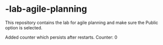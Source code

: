 # -lab-agile-planning
This repository contains the lab for agile planning and make sure the Public option is selected.

Added counter which persists after restarts.
Counter: 0
